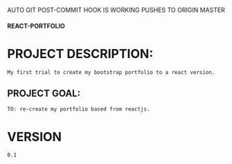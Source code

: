 AUTO GIT POST-COMMIT HOOK IS WORKING
PUSHES TO ORIGIN MASTER

#### REACT-PORTFOLIO

# PROJECT DESCRIPTION: 
    My first trial to create my bootstrap portfolio to a react version.

## PROJECT GOAL:
    TO: re-create my portfolio based from reactjs.

# VERSION 
    0.1
